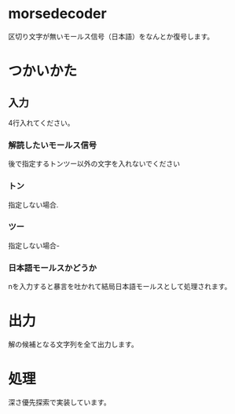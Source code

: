 # morsedecoder
区切り文字が無いモールス信号（日本語）をなんとか復号します。

# つかいかた
## 入力
4行入れてください。


### 解読したいモールス信号

後で指定するトンツー以外の文字を入れないでください



### トン

指定しない場合.



### ツー

指定しない場合-



### 日本語モールスかどうか

nを入力すると暴言を吐かれて結局日本語モールスとして処理されます。



# 出力
解の候補となる文字列を全て出力します。


# 処理
深さ優先探索で実装しています。


